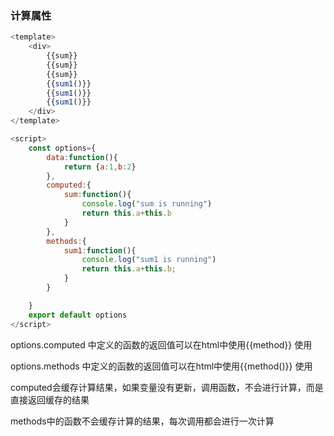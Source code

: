 ### 计算属性

```js
<template>
    <div>
        {{sum}}
        {{sum}}
        {{sum}}
        {{sum1()}}
        {{sum1()}}
        {{sum1()}}
    </div>
</template>

<script>
    const options={
        data:function(){
            return {a:1,b:2}
        },
        computed:{
            sum:function(){
                console.log("sum is running")
                return this.a+this.b
            }
        },
        methods:{
            sum1:function(){
                console.log("sum1 is running")
                return this.a+this.b;
            }
        }

    }
    export default options
</script>
```

options.computed 中定义的函数的返回值可以在html中使用{{method}} 使用

options.methods 中定义的函数的返回值可以在html中使用{{method()}} 使用

computed会缓存计算结果，如果变量没有更新，调用函数，不会进行计算，而是直接返回缓存的结果

methods中的函数不会缓存计算的结果，每次调用都会进行一次计算